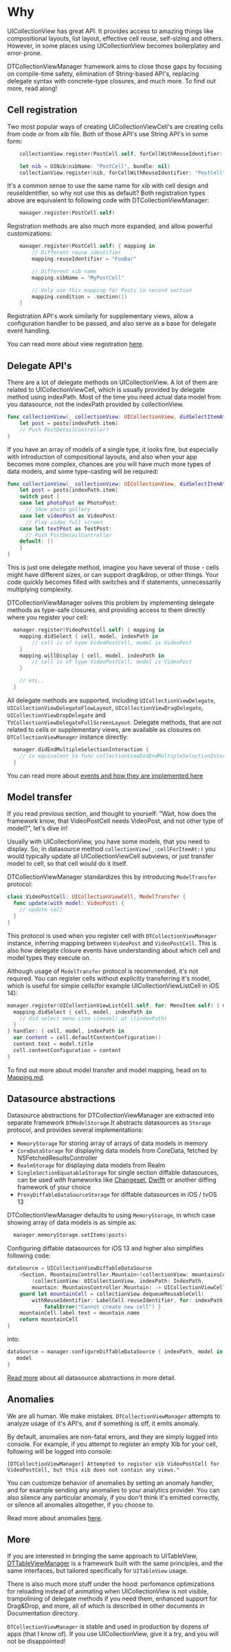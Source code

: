 # Why

UICollectionView has great API. It provides access to amazing things like compositional layouts, list layout, effective cell reuse, self-sizing and others. However, in some places using UICollectionView becomes boilerplatey and error-prone.

DTCollectionViewManager framework aims to close those gaps by focusing on compile-time safety, elimination of String-based API's, replacing delegate syntax with concrete-type closures, and much more. To find out more, read along!

## Cell registration

Two most popular ways of creating UICollectionViewCell's are creating cells from code or from xib file. Both of those API's use String API's in some form:

```swift
    collectionView.register(PostCell.self, forCellWithReuseIdentifier: "PostCell")

    let nib = UINib(nibName: "PostCell", bundle: nil)
    collectionView.register(nib, forCellWithReuseIdentifier: "PostCell")
```

It's a common sense to use the same name for xib with cell design and reuseIdentifier, so why not use this as default? Both registration types above are equivalent to following code with DTCollectionViewManager:

```swift
    manager.register(PostCell.self)
```

Registration methods are also much more expanded, and allow powerful customizations:

```swift
    manager.register(PostCell.self) { mapping in
        // Different reuse identifier
        mapping.reuseIdentifier = "FooBar"

        // Different xib name
        mapping.xibName = "MyPostCell"

        // Only use this mapping for Posts in second section
        mapping.condition = .section(1)
    }
```

Registration API's work similarly for supplementary views, allow a configuration handler to be passed, and also serve as a base for delegate event handling.

You can read more about view registration [here](Registration.md).

## Delegate API's

There are a lot of delegate methods on UICollectionView. A lot of them are related to UICollectionViewCell, which is usually provided by delegate method using indexPath. Most of the time you need actual data model from you datasource, not the indexPath provided by collectionView.

```swift
func collectionView(_ collectionView: UICollectionView, didSelectItemAt indexPath: IndexPath) {
    let post = posts[indexPath.item]
    // Push PostDetailController?
}
```
If you have an array of models of a single type, it looks fine, but especially with introduction of compositional layouts, and also when your app becomes more complex, chances are you will have much more types of data models, and some type-casting will be required:

```swift
func collectionView(_ collectionView: UICollectionView, didSelectItemAt indexPath: IndexPath) {
    let post = posts[indexPath.item]
    switch post {
    case let photoPost as PhotoPost:
      // Show photo gallery
    case let videoPost as VideoPost:
      // Play video full screen
    case let textPost as TextPost:
      // Push PostDetailController
    default: ()
    }
}
```

This is just one delegate method, imagine you have several of those - cells might have different sizes, or can support drag&drop, or other things. Your code quickly becomes filled with switches and if statements, unnecessarily multiplying complexity.

DTCollectionViewManager solves this problem by implementing delegate methods as type-safe closures, and providing access to them directly where you register your cell:

```swift
  manager.register(VideoPostCell.self) { mapping in
    mapping.didSelect { cell, model, indexPath in
        // cell is of type VideoPostCell, model is VideoPost
    }
    mapping.willDisplay { cell, model, indexPath in
        // cell is of type VideoPostCell, model is VideoPost
    }

    // etc..
  }
```

All delegate methods are supported, including `UICollectionViewDelegate`, `UICollectionViewDelegateFlowLayout`, `UICollectionViewDragDelegate`, `UICollectionViewDropDelegate` and `TVCollectionViewDelegateFullScreenLayout`. Delegate methods, that are not related to cells or supplementary views, are available as closures on `DTCollectionViewManager` instance directly:

```swift
  manager.didEndMultipleSelectionInteraction {
    // is equivalent to func collectionViewDidEndMultipleSelectionInteraction(_ collectionView: UICollectionView) delegate method
  }
```

You can read more about [events and how they are implemented here](Events.md)

## Model transfer

If you read previous section, and thought to yourself: "Wait, how does the framework know, that VideoPostCell needs VideoPost, and not other type of model?", let's dive in!

Usually with UICollectionView, you have some models, that you need to display. So, in datasource method `collectionView(_:cellForItemAt:)` you would typically update all UICollectionViewCell subviews, or just transfer model to cell, so that cell would do it itself.

DTCollectionViewManager standardizes this by introducing `ModelTransfer` protocol:

```swift
class VideoPostCell: UICollectionViewCell, ModelTransfer {
  func update(with model: VideoPost) {
    // update cell
  }
}
```

This protocol is used when you register cell with `DTCollectionViewManager` instance, inferring mapping between `VideoPost` and `VideoPostCell`. This is also how delegate closure events have understanding about which cell and model types they execute on.

Although usage of `ModelTransfer` protocol is recommended, it's not required. You can register cells without explicitly transferring it's model, which is useful for simple cells(for example UICollectionViewListCell in iOS 14):

```swift
manager.register(UICollectionViewListCell.self, for: MenuItem.self) { mapping in
  mapping.didSelect { cell, model, indexPath in
    // did select menu item \(model) at \(indexPath)
  }
} handler: { cell, model, indexPath in
  var content = cell.defaultContentConfiguration()
  content.text = model.title
  cell.contentConfiguration = content
}
```

To find out more about model transfer and model mapping, head on to [Mapping.md](Mapping.md).

## Datasource abstractions

Datasource abstractions for DTCollectionViewManager are extracted into separate framework `DTModelStorage`.It abstracts datasources as `Storage` protocol, and provides several implementations:

* `MemoryStorage` for storing array of arrays of data models in memory
* `CoreDataStorage` for displaying data models from CoreData, fetched by NSFetchedResultsController
* `RealmStorage` for displaying data models from Realm
* `SingleSectionEquatableStorage` for single section diffable datasources, can be used with frameworks like [Changeset](https://github.com/osteslag/Changeset), [Dwifft](https://github.com/jflinter/Dwifft) or another diffing framework of your choice
* `ProxyDiffableDataSourceStorage` for diffable datasources in iOS / tvOS 13

DTCollectionViewManager defaults to using `MemoryStorage`, in which case showing array of data models is as simple as:

```swift
  manager.memoryStorage.setItems(posts)
```

Configuring diffable datasources for iOS 13 and higher also simplifies following code:

```swift
dataSource = UICollectionViewDiffableDataSource
    <Section, MountainsController.Mountain>(collectionView: mountainsCollectionView) {
        (collectionView: UICollectionView, indexPath: IndexPath,
        mountain: MountainsController.Mountain) -> UICollectionViewCell? in
    guard let mountainCell = collectionView.dequeueReusableCell(
        withReuseIdentifier: LabelCell.reuseIdentifier, for: indexPath) as? LabelCell else {
            fatalError("Cannot create new cell") }
    mountainCell.label.text = mountain.name
    return mountainCell
}
```

into:

```swift
dataSource = manager.configureDiffableDataSource { indexPath, model in
   model
}
```

[Read more](Datasources.md) about all datasource abstractions in more detail.

## Anomalies

We are all human. We make mistakes. `DTCollectionViewManager` attempts to analyze usage of it's API's, and if something is off, it emits anomaly.

By default, anomalies are non-fatal errors, and they are simply logged into console. For example, if you attempt to register an empty Xib for your cell, following will be logged into console:

```
[DTCollectionViewManager] Attempted to register xib VideoPostCell for VideoPostCell, but this xib does not contain any views."
```

You can customize behavior of anomalies by setting an anomaly handler, and for example sending any anomalies to your analytics provider. You can also silence any particular anomaly, if you don't think it's emitted correctly, or silence all anomalies altogether, if you choose to.

Read more about anomalies [here](Anomalies.md).

## More

If you are interested in bringing the same approach to UITableView, [DTTableViewManager](https://github.com/DenTelezhkin/DTTableViewManager) is a framework built with the same principles, and the same interfaces, but tailored specifically for `UITableView` usage.

There is also much more stuff under the hood: perfomance optimizations for reloading instead of animating when UICollectionView is not visible, trampolining of delegate methods if you need them, enhanced support for Drag&Drop, and more, all of which is described in other documents in Documentation directory.

`DTCollectionViewManager` is stable and used in production by dozens of apps (that I know of). If you use UICollectionView, give it a try, and you will not be disappointed!
